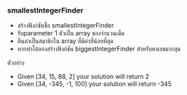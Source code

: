 ### smallestIntegerFinder

- สร้างฟังก์ชันชื่อ smallestIntegerFinder
- รับparameter 1 ตัวเป็น array ของจำนวนเต็ม
- คืนค่าเป็นสมาชิกใน array ที่มีค่าที่น้อยที่สุด
- หากทำได้ลองสร้างฟังก์ชัน biggestIntegerFinder สำหรับหาเลขมากสุด

ตัวอย่าง

- Given [34, 15, 88, 2] your solution will return 2
- Given [34, -345, -1, 100] your solution will return -345
